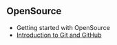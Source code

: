 ## OpenSource
- Getting started with OpenSource
- [Introduction to Git and GitHub](https://github.com/SanjayMarreddi/Intro-to-Git-and-GitHub)
